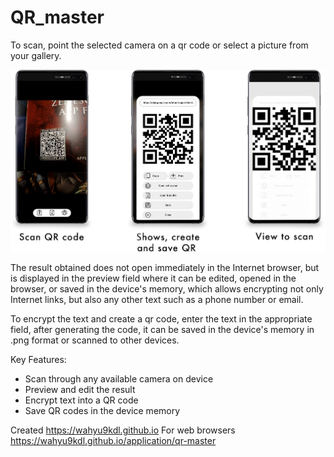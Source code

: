 # QR_master
To scan, point the selected camera on a qr code or select a picture from your gallery.

![QR Master screens](screens.png)

The result obtained does not open immediately in the Internet browser, but is displayed in the preview field where it can be edited, opened in the browser, or saved in the device's memory, which allows encrypting not only Internet links, but also any other text such as a phone number or email.

To encrypt the text and create a qr code, enter the text in the appropriate field, after generating the code, it can be saved in the device's memory in .png format or scanned to other devices.

Key Features:
- Scan through any available camera on device
- Preview and edit the result
- Encrypt text into a QR code
- Save QR codes in the device memory

Created https://wahyu9kdl.github.io
For web browsers https://wahyu9kdl.github.io/application/qr-master
